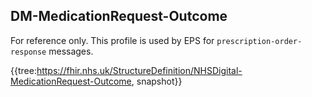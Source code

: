 ## DM-MedicationRequest-Outcome

For reference only. This profile is used by EPS for `prescription-order-response` messages. 

{{tree:https://fhir.nhs.uk/StructureDefinition/NHSDigital-MedicationRequest-Outcome, snapshot}}